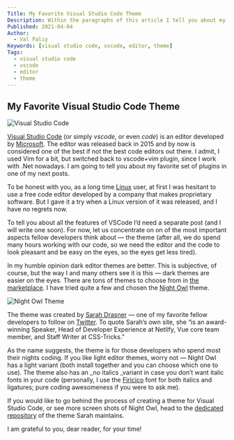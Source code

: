 ```yaml
---
Title: My Favorite Visual Studio Code Theme
Description: Within the paragraphs of this article I tell you about my favorite Visual Studio Code (vscode) theme.
Published: 2021-04-04
Author:
  - Val Paliy
Keywords: [visual studio code, vscode, editor, theme]
Tags:
  - visual studio code
  - vscode
  - editor
  - theme
---
```

## My Favorite Visual Studio Code Theme

<div class="align_center" style="height:auto; max-width: 100%; border:none; display:block;">
<img src='/img/favorite-theme-vscode.png' alt='Visual Studio Code' title='Visual Studio Code'  class="align_center">
</div>

[Visual Studio Code](https://code.visualstudio.com/) (or simply *vscode*, or even *code*) is an editor developed by [Microsoft](https://valticus81.medium.com/microsoft.com). The editor was released back in 2015 and by now is considered one of the best if not the best code editors out there. I admit, I used Vim for a bit, but switched back to vscode+vim plugin, since I work with .Net nowadays. I am going to tell you about my favorite set of plugins in one of my next posts.

To be honest with you, as a long time [Linux](https://linux.org/) user, at first I was hesitant to use a free code editor developed by a company that makes proprietary software. But I gave it a try when a Linux version of it was released, and I have no regrets now.

To tell you about all the features of VSCode I’d need a separate post (and I will write one soon). For now, let us concentrate on on of the most important aspects fellow developers think about — the theme (after all, we do spend many hours working with our code, so we need the editor and the code to look pleasant and be easy on the eyes, so the eyes get less tired).

In my humble opinion dark editor themes are better. This is subjective, of course, but the way I and many others see it is this — dark themes are easier on the eyes. There are tons of themes to choose from in [the marketplace](https://marketplace.visualstudio.com/vscode). I have tried quite a few and chosen the [Night Owl](https://marketplace.visualstudio.com/items?itemName=sdras.night-owl) theme.

<div class="align_center" style="height:auto; max-width: 100%; border:none; display:block;">
<img src='/img/favorite-theme-night-owl.png' alt='Night Owl Theme' title='Night Owl Theme'  class="align_center">
</div>

The theme was created by [Sarah Drasner](https://sarah.dev/) — one of my favorite fellow developers to follow on [Twitter](https://twitter.com/). To quote Sarah’s own site, she “is an award-winning Speaker, Head of Developer Experience at Netlify, Vue core team member, and Staff Writer at CSS-Tricks.”

As the name suggests, the theme is for those developers who spend most their nights coding. If you like light editor themes, worry not — Night Owl has a light variant (both install together and you can choose which one to use). The theme also has an _no italics _variant in case you don’t want italic fonts in your code (personally, I use the [Firicico](https://github.com/kosimst/Firicico) font for both italics and ligatures; pure coding awesomeness if you were to ask me).

If you would like to go behind the process of creating a theme for Visual Studio Code, or see more screen shots of Night Owl, head to the [dedicated repository](https://github.com/sdras/night-owl-vscode-theme) of the theme Sarah maintains.

I am grateful to you, dear reader, for your time!